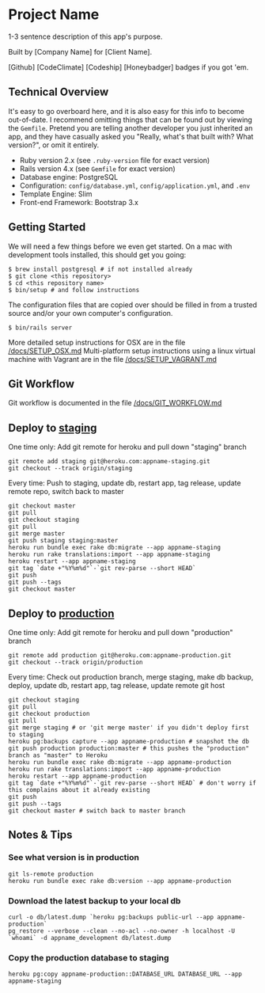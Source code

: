 # Project Name

1-3 sentence description of this app's purpose.

Built by [Company Name] for [Client Name].

[Github] [CodeClimate] [Codeship] [Honeybadger] badges if you got 'em.


## Technical Overview

It's easy to go overboard here, and it is also easy for this info to become out-of-date.
I recommend omitting things that can be found out by viewing the `Gemfile`. Pretend you are telling another developer you just inherited an app, and they have casually asked you "Really, what's that built with? What version?", or omit it entirely.

- Ruby version 2.x (see `.ruby-version` file for exact version)
- Rails version 4.x (see `Gemfile` for exact version)
- Database engine: PostgreSQL
- Configuration: `config/database.yml`, `config/application.yml`, and `.env`
- Template Engine: Slim
- Front-end Framework: Bootstrap 3.x


## Getting Started

We will need a few things before we even get started. On a mac with development tools installed, this should get you going:

```shell
$ brew install postgresql # if not installed already
$ git clone <this repository>
$ cd <this repository name>
$ bin/setup # and follow instructions
```

The configuration files that are copied over should be filled in from a trusted source and/or your own computer's configuration.

```shell
$ bin/rails server
```

More detailed setup instructions for OSX are in the file [/docs/SETUP_OSX.md](/docs/SETUP_OSX.md)
Multi-platform setup instructions using a linux virtual machine with Vagrant are in the file [/docs/SETUP_VAGRANT.md](/docs/SETUP_VAGRANT.md)

## Git Workflow

Git workflow is documented in the file [/docs/GIT_WORKFLOW.md](/docs/GIT_WORKFLOW.md)

## Deploy to [staging](http://staging-url.example.com)
One time only: Add git remote for heroku and pull down "staging" branch

```shell
git remote add staging git@heroku.com:appname-staging.git
git checkout --track origin/staging
```

Every time: Push to staging, update db, restart app, tag release, update remote repo, switch back to master

```shell
git checkout master
git pull
git checkout staging
git pull
git merge master
git push staging staging:master
heroku run bundle exec rake db:migrate --app appname-staging
heroku run rake translations:import --app appname-staging
heroku restart --app appname-staging
git tag `date +"%Y%m%d"`-`git rev-parse --short HEAD`
git push
git push --tags
git checkout master
```


## Deploy to [production](http://production-url.example.com)
One time only: Add git remote for heroku and pull down "production" branch

```shell
git remote add production git@heroku.com:appname-production.git
git checkout --track origin/production
```

Every time: Check out production branch, merge staging, make db backup, deploy, update db, restart app, tag release, update remote git host

```shell
git checkout staging
git pull
git checkout production
git pull
git merge staging # or 'git merge master' if you didn't deploy first to staging
heroku pg:backups capture --app appname-production # snapshot the db
git push production production:master # this pushes the "production" branch as "master" to Heroku
heroku run bundle exec rake db:migrate --app appname-production
heroku run rake translations:import --app appname-production
heroku restart --app appname-production
git tag `date +"%Y%m%d"`-`git rev-parse --short HEAD` # don't worry if this complains about it already existing
git push
git push --tags
git checkout master # switch back to master branch
```

## Notes & Tips

### See what version is in production

```shell
git ls-remote production
heroku run bundle exec rake db:version --app appname-production
```

### Download the latest backup to your local db

```shell
curl -o db/latest.dump `heroku pg:backups public-url --app appname-production`
pg_restore --verbose --clean --no-acl --no-owner -h localhost -U `whoami` -d appname_development db/latest.dump
```

### Copy the production database to staging

```shell
heroku pg:copy appname-production::DATABASE_URL DATABASE_URL --app appname-staging
```
